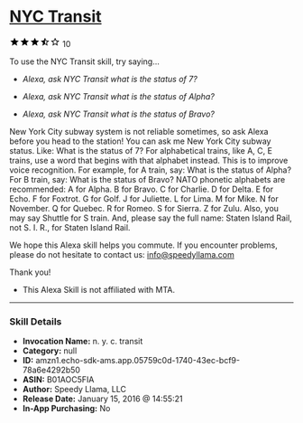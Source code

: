 # [NYC Transit](http://alexa.amazon.com/#skills/amzn1.echo-sdk-ams.app.05759c0d-1740-43ec-bcf9-78a6e4292b50)
![3.1 stars](../../images/ic_star_black_18dp_1x.png)![3.1 stars](../../images/ic_star_black_18dp_1x.png)![3.1 stars](../../images/ic_star_black_18dp_1x.png)![3.1 stars](../../images/ic_star_half_black_18dp_1x.png)![3.1 stars](../../images/ic_star_border_black_18dp_1x.png) 10

To use the NYC Transit skill, try saying...

* *Alexa, ask NYC Transit what is the status of 7?*

* *Alexa, ask NYC Transit what is the status of Alpha?*

* *Alexa, ask NYC Transit what is the status of Bravo?*

New York City subway system is not reliable sometimes, so ask Alexa before you head to the station!
You can ask me New York City subway status. Like:
What is the status of 7?
For alphabetical trains, like A, C, E trains, use a word that begins with that alphabet instead.
This is to improve voice recognition.
For example, for A train, say:
What is the status of Alpha?
For B train, say:
What is the status of Bravo?
NATO phonetic alphabets are recommended:
A for Alpha.
B for Bravo.
C for Charlie.
D for Delta.
E for Echo.
F for Foxtrot.
G for Golf.
J for Juliette.
L for Lima.
M for Mike.
N for November.
Q for Quebec.
R for Romeo.
S for Sierra.
Z for Zulu.
Also, you may say Shuttle for S train.
And, please say the full name: Staten Island Rail, not S. I. R., for Staten Island Rail.

We hope this Alexa skill helps you commute. If you encounter problems, please do not hesitate to contact us:
info@speedyllama.com

Thank you!

* This Alexa Skill is not affiliated with MTA.

***

### Skill Details

* **Invocation Name:** n. y. c. transit
* **Category:** null
* **ID:** amzn1.echo-sdk-ams.app.05759c0d-1740-43ec-bcf9-78a6e4292b50
* **ASIN:** B01AOC5FIA
* **Author:** Speedy Llama, LLC
* **Release Date:** January 15, 2016 @ 14:55:21
* **In-App Purchasing:** No

